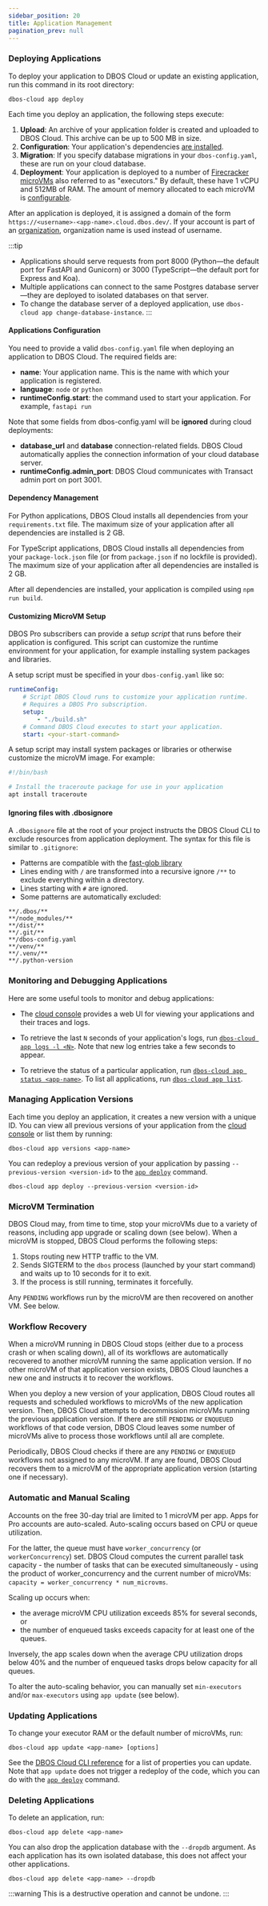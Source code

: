 ```yaml
---
sidebar_position: 20
title: Application Management
pagination_prev: null
---
```


### Deploying Applications

To deploy your application to DBOS Cloud or update an existing application, run this command in its root directory:

```shell
dbos-cloud app deploy
```

Each time you deploy an application, the following steps execute:

1. **Upload**: An archive of your application folder is created and uploaded to DBOS Cloud. This archive can be up to 500 MB in size.
2. **Configuration**: Your application's dependencies [are installed](#dependency-management).
3. **Migration**: If you specify database migrations in your `dbos-config.yaml`, these are run on your cloud database.
4. **Deployment**: Your application is deployed to a number of [Firecracker microVMs](https://firecracker-microvm.github.io/) also referred to as "executors."
By default, these have 1 vCPU and 512MB of RAM.
The amount of memory allocated to each microVM is [configurable](./cloud-cli.md#dbos-cloud-app-update).

After an application is deployed, it is assigned a domain of the form `https://<username>-<app-name>.cloud.dbos.dev/`.
If your account is part of an [organization](./account-management.md#organization-management), organization name is used instead of username.

:::tip
* Applications should serve requests from port 8000 (Python&mdash;the default port for FastAPI and Gunicorn) or 3000 (TypeScript&mdash;the default port for Express and Koa).
* Multiple applications can connect to the same Postgres database server&mdash;they are deployed to isolated databases on that server.
* To change the database server of a deployed application, use `dbos-cloud app change-database-instance`.
:::

#### Applications Configuration
You need to provide a valid `dbos-config.yaml` file when deploying an application to DBOS Cloud. The required fields are:
- **name**: Your application name. This is the name with which your application is registered.
- **language**: `node` or `python`
- **runtimeConfig.start**: the command used to start your application. For example, `fastapi run`

Note that some fields from dbos-config.yaml will be **ignored** during cloud deployments:
- **database_url** and **database** connection-related fields. DBOS Cloud automatically applies the connection information of your cloud database server.
- **runtimeConfig.admin_port**: DBOS Cloud communicates with Transact admin port on port 3001.


#### Dependency Management

<Tabs groupId="database-clients">
<TabItem value="python" label="Python">

For Python applications, DBOS Cloud installs all dependencies from your `requirements.txt` file.
The maximum size of your application after all dependencies are installed is 2 GB.

</TabItem>
<TabItem value="typescript" label="TypeScript">

For TypeScript applications, DBOS Cloud installs all dependencies from your `package-lock.json` file (or from `package.json` if no lockfile is provided).
The maximum size of your application after all dependencies are installed is 2 GB.

After all dependencies are installed, your application is compiled using `npm run build`.

</TabItem>
</Tabs>

#### Customizing MicroVM Setup

DBOS Pro subscribers can provide a _setup script_ that runs before their application is configured.
This script can customize the runtime environment for your application, for example installing system packages and libraries.

A setup script must be specified in your `dbos-config.yaml` like so:

```yaml title="dbos-config.yaml"
runtimeConfig:
    # Script DBOS Cloud runs to customize your application runtime.
    # Requires a DBOS Pro subscription.
    setup:
        - "./build.sh"
    # Command DBOS Cloud executes to start your application.
    start: <your-start-command>
```

A setup script may install system packages or libraries or otherwise customize the microVM image. For example:

```python title="build.sh"
#!/bin/bash

# Install the traceroute package for use in your application
apt install traceroute
```

#### Ignoring files with .dbosignore

A `.dbosignore` file at the root of your project instructs the DBOS Cloud CLI to exclude resources from application deployment.
The syntax for this file is similar to `.gitignore`:

- Patterns are compatible with the [fast-glob library](https://www.npmjs.com/package/fast-glob)
- Lines ending with `/` are transformed into a recursive ignore `/**` to exclude everything within a directory.
- Lines starting with `#` are ignored.
- Some patterns are automatically excluded:
```shell
**/.dbos/**
**/node_modules/**
**/dist/**
**/.git/**
**/dbos-config.yaml
**/venv/**
**/.venv/**
**/.python-version
```

### Monitoring and Debugging Applications

Here are some useful tools to monitor and debug applications:

- The [cloud console](https://console.dbos.dev) provides a web UI for viewing your applications and their traces and logs.

- To retrieve the last `N` seconds of your application's logs, run [`dbos-cloud app logs -l <N>`](./cloud-cli.md#dbos-cloud-app-logs). Note that new log entries take a few seconds to appear.

- To retrieve the status of a particular application, run [`dbos-cloud app status <app-name>`](./cloud-cli.md#dbos-cloud-app-status). To list all applications, run [`dbos-cloud app list`](./cloud-cli.md#dbos-cloud-app-list).

### Managing Application Versions

Each time you deploy an application, it creates a new version with a unique ID.
You can view all previous versions of your application from the [cloud console](https://console.dbos.dev) or list them by running:

```
dbos-cloud app versions <app-name>
```

You can redeploy a previous version of your application by passing `--previous-version <version-id>` to the [`app deploy`](./cloud-cli.md#dbos-cloud-app-deploy) command.

```shell
dbos-cloud app deploy --previous-version <version-id>
```

### MicroVM Termination

DBOS Cloud may, from time to time, stop your microVMs due to a variety of reasons, including app upgrade or scaling down (see below). When a microVM is stopped, DBOS Cloud performs the following steps:
 1. Stops routing new HTTP traffic to the VM.
 2. Sends SIGTERM to the `dbos` process (launched by your start command) and waits up to 10 seconds for it to exit.
 3. If the process is still running, terminates it forcefully.
 
Any `PENDING` workflows run by the microVM are then recovered on another VM. See below.

### Workflow Recovery

When a microVM running in DBOS Cloud stops (either due to a process crash or when scaling down), all of its workflows are automatically recovered to another microVM running the same application version. If no other microVM of that application version exists, DBOS Cloud launches a new one and instructs it to recover the workflows.

When you deploy a new version of your application, DBOS Cloud routes all requests and scheduled workflows to microVMs of the new application version.
Then, DBOS Cloud attempts to decommission microVMs running the previous application version.
If there are still `PENDING` or `ENQUEUED` workflows of that code version, DBOS Cloud leaves some number of microVMs alive to process those workflows until all are complete.

Periodically, DBOS Cloud checks if there are any `PENDING` or `ENQUEUED` workflows not assigned to any microVM.
If any are found, DBOS Cloud recovers them to a microVM of the appropriate application version (starting one if necessary).

### Automatic and Manual Scaling

Accounts on the free 30-day trial are limited to 1 microVM per app. Apps for Pro accounts are auto-scaled. Auto-scaling occurs based on CPU or queue utilization.

For the latter, the queue must have `worker_concurrency` (or `workerConcurrency`) set. DBOS Cloud computes the current parallel task capacity  - the number of tasks that can be executed simultaneously - using the product of worker_concurrency and the current number of microVMs: `capacity = worker_concurrency * num_microvms`.

Scaling up occurs when:
- the average microVM CPU utilization exceeds 85% for several seconds, or
- the number of enqueued tasks exceeds capacity for at least one of the queues.

Inversely, the app scales down when the average CPU utilization drops below 40% and the number of enqueued tasks drops below capacity for all queues.

To alter the auto-scaling behavior, you can manually set `min-executors` and/or `max-executors` using `app update` (see below). 

### Updating Applications

To change your executor RAM or the default number of microVMs, run:

```shell
dbos-cloud app update <app-name> [options]
```

See the [DBOS Cloud CLI reference](./cloud-cli.md#dbos-cloud-app-update) for a list of properties you can update. Note that `app update` does not trigger a redeploy of the code, which you can do with the [`app deploy`](./cloud-cli.md#dbos-cloud-app-deploy) command.

### Deleting Applications

To delete an application, run:

```shell
dbos-cloud app delete <app-name>
```

You can also drop the application database with the `--dropdb` argument.
As each application has its own isolated database, this does not affect your other applications.

```shell
dbos-cloud app delete <app-name> --dropdb
```


:::warning
This is a destructive operation and cannot be undone.
:::
